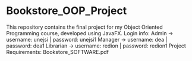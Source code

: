 # Bookstore_OOP_Project
This repository contains the final project for my Object Oriented Programming course, developed using JavaFX.
Login info:
Admin -> username: unejsi | password: unejsi1
Manager -> username: dea | password: dea1
Librarian -> username: redion | password: redion1
Project Requirements: Bookstore_SOFTWARE.pdf

